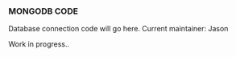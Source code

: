 ### MONGODB CODE

Database connection code will go here. Current maintainer: Jason

Work in progress.. 
